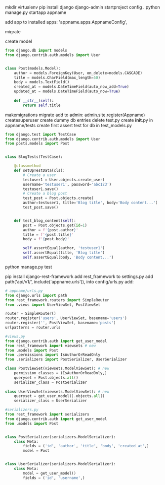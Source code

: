 mkdir
virtualenv
pip install django
django-admin startproject config .
python manage.py startapp appname

add app to installed apps: 'appname.apps.AppnameConfig',

migrate

create model
```py
from django.db import models
from django.contrib.auth.models import User


class Post(models.Model):
    author = models.ForeignKey(User, on_delete=models.CASCADE)
    title = models.CharField(max_length=50)
    body = models.TextField()
    created_at = models.DateTimeField(auto_now_add=True)
    updated_at = models.DateTimeField(auto_now=True)
    
    def __str__(self):
        return self.title
```
makemigrations
migrate
add to admin: admin.site.register(Appname)
createsuperuser
create dummy db entries
delete test.py
create __init__.py in appname/tests
create first assert test for db in test_models.py
```py
from django.test import TestCase
from django.contrib.auth.models import User
from posts.models import Post


class BlogTests(TestCase):

    @classmethod
    def setUpTestData(cls):
        # Create a user
        testuser1 = User.objects.create_user(
        username='testuser1', password='abc123')
        testuser1.save()
        # Create a blog post
        test_post = Post.objects.create(
        author=testuser1, title='Blog title', body='Body content...')
        test_post.save()


    def test_blog_content(self):
        post = Post.objects.get(id=1)
        author = f'{post.author}'
        title = f'{post.title}'
        body = f'{post.body}'

        self.assertEqual(author, 'testuser1')
        self.assertEqual(title, 'Blog title')
        self.assertEqual(body, 'Body content...')
```
python manage.py test

pip install django-rest-framework
add rest_framework to settings.py
add path('api/v1/', include('appname.urls')), into config/urls.py
add:
```py
# appname/urls.py
from django.urls import path
from rest_framework.routers import SimpleRouter
from .views import UserViewSet, PostViewSet

router = SimpleRouter()
router.register('users', UserViewSet, basename='users')
router.register('', PostViewSet, basename='posts')
urlpatterns = router.urls

#views.py
from django.contrib.auth import get_user_model
from rest_framework import viewsets # new
from .models import Post
from .permissions import IsAuthorOrReadOnly
from .serializers import PostSerializer, UserSerializer

class PostViewSet(viewsets.ModelViewSet): # new
    permission_classes = (IsAuthorOrReadOnly,)
    queryset = Post.objects.all()
    serializer_class = PostSerializer
    
class UserViewSet(viewsets.ModelViewSet): # new
    queryset = get_user_model().objects.all()
    serializer_class = UserSerializer

#serializers.py
from rest_framework import serializers
from django.contrib.auth import get_user_model
from .models import Post


class PostSerializer(serializers.ModelSerializer):
    class Meta:
        fields = ('id', 'author', 'title', 'body', 'created_at',)
        model = Post


class UserSerializer(serializers.ModelSerializer):
	class Meta:
		model = get_user_model()
		fields = ('id', 'username',)
```
<!--stackedit_data:
eyJoaXN0b3J5IjpbLTQ1Njk2NDgxNSwtMTU0NTMwMTAxM119
-->